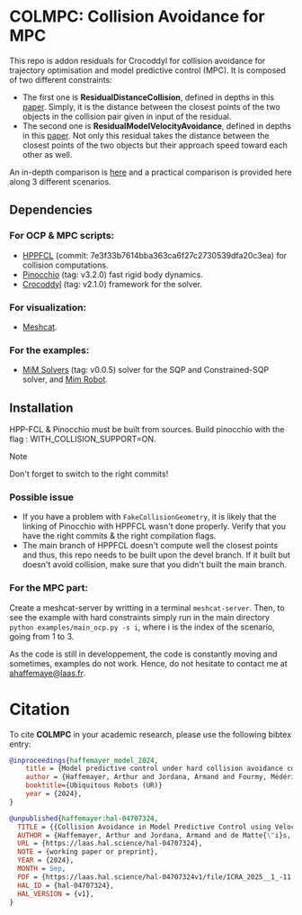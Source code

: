 # COLMPC: Collision Avoidance for MPC

This repo is addon residuals for Crocoddyl for collision avoidance for trajectory optimisation and model predictive control (MPC).
It is composed of two different constraints:
- The first one is **ResidualDistanceCollision**, defined in depths in this [paper](https://gepettoweb.laas.fr/articles/haffemayer2024.html).
Simply, it is the distance between the closest points of the two objects in the collision pair given in input of the residual.
- The second one is **ResidualModelVelocityAvoidance**, defined in depths in this [paper](https://gepettoweb.laas.fr/articles/haffemayer2025.html).
Not only this residual takes the distance between the closest points of the two objects but their approach speed toward each other as well. 

An in-depth comparison is [here](https://gepettoweb.laas.fr/articles/haffemayer2025.html) and a practical comparison is provided here along 3 different scenarios. 

## Dependencies

### For OCP & MPC scripts:

- [HPPFCL](https://github.com/humanoid-path-planner/hpp-fcl)  (commit: 7e3f33b7614bba363ca6f27c2730539dfa20c3ea) for collision computations.
- [Pinocchio](https://github.com/stack-of-tasks/pinocchio) (tag: v3.2.0) fast rigid body dynamics.
- [Crocoddyl](https://github.com/loco-3d/crocoddyl) (tag: v2.1.0) framework for the solver.

### For visualization:
- [Meshcat](https://github.com/meshcat-dev/meshcat-python).

### For the examples:

- [MiM Solvers](https://github.com/machines-in-motion/mim_solvers) (tag: v0.0.5) solver for the SQP and Constrained-SQP solver, and [Mim Robot](https://github.com/machines-in-motion/mim_robots/tree/main).

## Installation
HPP-FCL & Pinocchio must be built from sources. Build pinocchio with the flag : WITH_COLLISION_SUPPORT=ON.
> [!NOTE]
> Don't forget to switch to the right commits!

### Possible issue
- If you have a problem with ```FakeCollisionGeometry```, it is likely that the linking of Pinocchio with HPPFCL wasn't done properly. Verify that you have the right commits & the right compilation flags.
- The main branch of HPPFCL doesn't compute well the closest points and thus, this repo needs to be built upon the devel branch. If it built but doesn't avoid collision, make sure that you didn't built the main branch.

### For the MPC part:

Create a meshcat-server by writting in a terminal ```meshcat-server```. Then, to see the example with hard constraints simply run in the main directory ```python examples/main_ocp.py -s i```, where i is the index of the scenario, going from 1 to 3.


As the code is still in developpement, the code is constantly moving and sometimes, examples do not work. Hence, do not hesitate to contact me at [ahaffemaye@laas.fr](mailto:ahaffemaye@laas.fr).

# Citation
To cite **COLMPC** in your academic research, please use the following bibtex entry:
```bibtex
@inproceedings{haffemayer_model_2024,
	title = {Model predictive control under hard collision avoidance constraints for a robotic arm},
	author = {Haffemayer, Arthur and Jordana, Armand and Fourmy, Médéric and Wojciechowski, Krzysztof and Saurel, Guilhem and Petrík, Vladimír and Lamiraux, Florent and Mansard, Nicolas},
    booktitle={Ubiquitous Robots (UR)}
	year = {2024},
}

@unpublished{haffemayer:hal-04707324,
  TITLE = {{Collision Avoidance in Model Predictive Control using Velocity Damper}},
  AUTHOR = {Haffemayer, Arthur and Jordana, Armand and de Matte{\"i}s, Ludovic and Wojciechowski, Krzysztof and Lamiraux, Florent and Mansard, Nicolas},
  URL = {https://laas.hal.science/hal-04707324},
  NOTE = {working paper or preprint},
  YEAR = {2024},
  MONTH = Sep,
  PDF = {https://laas.hal.science/hal-04707324v1/file/ICRA_2025__1_-11.pdf},
  HAL_ID = {hal-04707324},
  HAL_VERSION = {v1},
}
```
